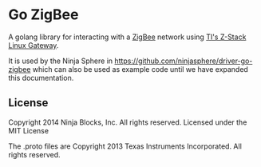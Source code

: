 # Go ZigBee

A golang library for interacting with a [ZigBee](http://www.zigbee.org/) network using [TI's Z-Stack Linux Gateway](http://www.ti.com/tool/z-stack).

It is used by the Ninja Sphere in https://github.com/ninjasphere/driver-go-zigbee which can also be used as example code until we have expanded this documentation.

## License

Copyright 2014 Ninja Blocks, Inc. All rights reserved.
Licensed under the MIT License

The .proto files are Copyright 2013 Texas Instruments Incorporated. All rights reserved.
